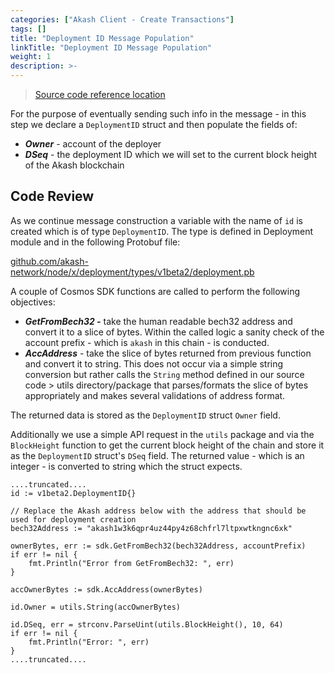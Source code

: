```yaml
---
categories: ["Akash Client - Create Transactions"]
tags: []
title: "Deployment ID Message Population"
linkTitle: "Deployment ID Message Population"
weight: 1
description: >-
---
```



> [Source code reference location](https://github.com/chainzero/akash-client/blob/main/akashrpcclient\_withtx/main.go)

For the purpose of eventually sending such info in the message - in this step we declare a `DeploymentID` struct and then populate the fields of:

* _**Owner**_ - account of the deployer
* _**DSeq**_ - the deployment ID which we will set to the current block height of the Akash blockchain

## Code Review

As we continue message construction a variable with the name of `id` is created which is of type `DeploymentID`.  The type is defined in Deployment module and in the following Protobuf file:

[github.com/akash-network/node/x/deployment/types/v1beta2/deployment.pb](https://github.com/akash-network/node/blob/52d5ee5caa2c6e5a5e59893d903d22fe450d6045/x/deployment/types/v1beta2/deployment.pb.go#L59)

A couple of Cosmos SDK functions are called to perform the following objectives:

* _**GetFromBech32 -**_ take the human readable bech32 address and convert it to a slice of bytes.  Within the called logic a sanity check of the account prefix - which is `akash` in this chain - is conducted.
* _**AccAddress**_ - take the slice of bytes returned from previous function and convert it to string.  This does not occur via a simple string conversion but rather calls the `String` method defined in our source code > utils directory/package that parses/formats the slice of bytes appropriately and makes several validations of address format.

The returned data is stored as the `DeploymentID` struct `Owner` field.

Additionally we use a simple API request in the `utils` package and via the `BlockHeight` function to get the current block height of the chain and store it as the `DeploymentID` struct's `DSeq` field.  The returned value - which is an integer - is converted to string which the struct expects.

```
....truncated....
id := v1beta2.DeploymentID{}

// Replace the Akash address below with the address that should be used for deployment creation
bech32Address := "akash1w3k6qpr4uz44py4z68chfrl7ltpxwtkngnc6xk"

ownerBytes, err := sdk.GetFromBech32(bech32Address, accountPrefix)
if err != nil {
	fmt.Println("Error from GetFromBech32: ", err)
}

accOwnerBytes := sdk.AccAddress(ownerBytes)

id.Owner = utils.String(accOwnerBytes)

id.DSeq, err = strconv.ParseUint(utils.BlockHeight(), 10, 64)
if err != nil {
	fmt.Println("Error: ", err)
}
....truncated....
```